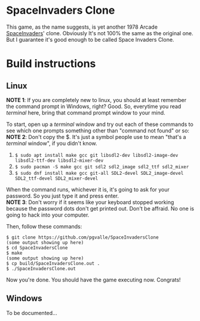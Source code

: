 # SpaceInvaders Clone

This game, as the name suggests, is yet another 1978 Arcade
[SpaceInvaders](https://en.wikipedia.org/wiki/Space_Invaders)' clone.
Obviously It's not 100% the same as the original one. But I guarantee it's good
enough to be called Space Invaders Clone.

# Build instructions

## Linux
**NOTE 1**: If you are completely new to linux, you should at least remember the
command prompt in Windows, right? Good. So, everytime you read *terminal* here,
bring that command prompt window to your mind.

To start, open up a *terminal* window and try out each of these commands to see
which one prompts something other than "command not found" or so:\
**NOTE 2**: Don't copy the $. It's just a symbol people use to mean "that's a
*terminal* window", if you didn't know.

1. `$ sudo apt install make gcc git libsdl2-dev libsdl2-image-dev libsdl2-ttf-dev libsdl2-mixer-dev`
2. `$ sudo pacman -S make gcc git sdl2 sdl2_image sdl2_ttf sdl2_mixer`
3. `$ sudo dnf install make gcc git-all SDL2-devel SDL2_image-devel SDL2_ttf-devel SDL2_mixer-devel`

When the command runs, whichever it is, it's going to ask for your password.
So you just type it and press enter.\
**NOTE 3**: Don't worry if it seems like your keyboard stopped working because
the password dots don't get printed out. Don't be affraid. No one is going to
hack into your computer.

Then, follow these commands:
```
$ git clone https://github.com/pgvalle/SpaceInvadersClone
(some output showing up here)
$ cd SpaceInvadersClone
$ make
(some output showing up here)
$ cp build/SpaceInvadersClone.out .
$ ./SpaceInvadersClone.out
```
Now you're done. You should have the game executing now. Congrats!

## Windows
To be documented...